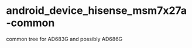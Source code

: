 android_device_hisense_msm7x27a-common
======================================

common tree for AD683G and possibly AD686G
